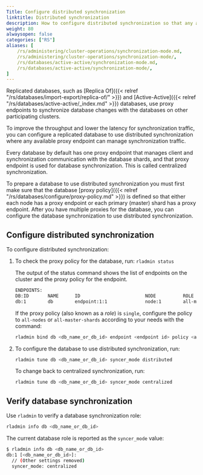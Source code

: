 ```yaml
---
Title: Configure distributed synchronization
linktitle: Distributed synchronization
description: How to configure distributed synchronization so that any available proxy endpoint can manage synchronization traffic. 
weight: 80
alwaysopen: false
categories: ["RS"]
aliases: [
    /rs/administering/cluster-operations/synchronization-mode.md,
    /rs/administering/cluster-operations/synchronization-mode/,
    /rs/databases/active-active/synchronization-mode.md,
    /rs/databases/active-active/synchronization-mode/,
]
---
```

Replicated databases, such as [Replica Of]({{< relref "/rs/databases/import-export/replica-of/" >}}) and [Active-Active]({{< relref "/rs/databases/active-active/_index.md" >}}) databases,
use proxy endpoints to synchronize database changes with the databases on other participating clusters.

To improve the throughput and lower the latency for synchronization traffic,
you can configure a replicated database to use distributed synchronization where any available proxy endpoint can manage synchronization traffic.

Every database by default has one proxy endpoint that manages client and synchronization communication with the database shards,
and that proxy endpoint is used for database synchronization.
This is called centralized synchronization.

To prepare a database to use distributed synchronization you must first make sure that the database [proxy policy]({{< relref "/rs/databases/configure/proxy-policy.md" >}})
is defined so that either each node has a proxy endpoint or each primary (master) shard has a proxy endpoint.
After you have multiple proxies for the database,
you can configure the database synchronization to use distributed synchronization.

## Configure distributed synchronization

To configure distributed synchronization:

1. To check the proxy policy for the database, run: `rladmin status`

    The output of the status command shows the list of endpoints on the cluster and the proxy policy for the endpoint.

    ```sh
    ENDPOINTS:
    DB:ID       NAME      ID                        NODE          ROLE                                SSL
    db:1        db        endpoint:1:1              node:1        all-master-shards                   No
    ```

    If the proxy policy (also known as a _role_) is `single`, configure the policy to `all-nodes` or `all-master-shards` according to your needs with the command:

    ```sh
    rladmin bind db <db_name_or_db_id> endpoint <endpoint id> policy <all-master-shards|all-nodes>
    ```

1. To configure the database to use distributed synchronization, run:

    ```sh
    rladmin tune db <db_name_or_db_id> syncer_mode distributed
    ```

    To change back to centralized synchronization, run:

    ```sh
    rladmin tune db <db_name_or_db_id> syncer_mode centralized
    ```

## Verify database synchronization

Use `rladmin` to verify a database synchronization role:

```sh
rladmin info db <db_name_or_db_id>
```

The current database role is reported as the `syncer_mode` value:

```sh
$ rladmin info db <db_name_or_db_id>     
db:1 [<db_name_or_db_id>]:
  // (Other settings removed) 
  syncer_mode: centralized
```
